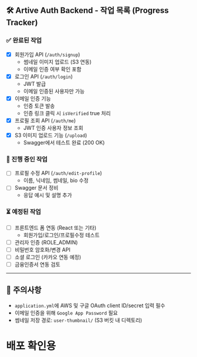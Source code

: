 ## 🛠️ Artive Auth Backend - 작업 목록 (Progress Tracker)

### ✅ 완료된 작업
- [x] 회원가입 API (`/auth/signup`)
  - 썸네일 이미지 업로드 (S3 연동)
  - 이메일 인증 여부 확인 포함
- [x] 로그인 API (`/auth/login`)
  - JWT 발급
  - 이메일 인증된 사용자만 가능
- [x] 이메일 인증 기능
  - 인증 토큰 발송
  - 인증 링크 클릭 시 `isVerified` true 처리
- [x] 프로필 조회 API (`/auth/me`)
  - JWT 인증 사용자 정보 조회
- [x] S3 이미지 업로드 기능 (`/upload`)
  - Swagger에서 테스트 완료 (200 OK)

### 🔧 진행 중인 작업
- [ ] 프로필 수정 API (`/auth/edit-profile`)
  - 이름, 닉네임, 썸네일, bio 수정
- [ ] Swagger 문서 정비
  - 응답 예시 및 설명 추가

### ⏳ 예정된 작업
- [ ] 프론트엔드 폼 연동 (React 또는 기타)
  - 회원가입/로그인/프로필수정 테스트
- [ ] 관리자 인증 (ROLE_ADMIN)
- [ ] 비밀번호 암호화/변경 API
- [ ] 소셜 로그인 (카카오 연동 예정)
- [ ] 금융인증서 연동 검토

---

## 📝 주의사항
- `application.yml`에 AWS 및 구글 OAuth client ID/secret 입력 필수
- 이메일 인증을 위해 `Google App Password` 필요
- 썸네일 저장 경로: `user-thumbnail/` (S3 버킷 내 디렉토리)

# 배포 확인용
